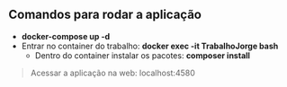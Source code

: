 ## Comandos para rodar a aplicação

- **docker-compose up -d**
- Entrar no container do trabalho: **docker exec -it TrabalhoJorge bash**
  - Dentro do container instalar os pacotes: **composer install**

> Acessar a aplicação na web: localhost:4580
